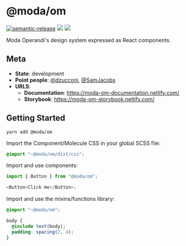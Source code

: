 # @moda/om

[![semantic-release](https://img.shields.io/badge/%20%20%F0%9F%93%A6%F0%9F%9A%80-semantic--release-e10079.svg)](https://github.com/semantic-release/semantic-release) [![](https://img.shields.io/npm/v/@moda/om/latest.svg)](https://www.npmjs.com/package/@moda/om) [![](https://img.shields.io/circleci/build/gh/ModaOperandi/om/master)](https://circleci.com/gh/ModaOperandi/om)

Moda Operandi's design system expressed as React components.

## Meta

- **State**: development
- **Point people**: [@dzucconi](https://github.com/dzucconi), [@SamJacobs](https://github.com/SamJacobs)
- **URLS**:
  - **Documentation**: https://moda-om-documentation.netlify.com/
  - **Storybook**: https://moda-om-storybook.netlify.com/

## Getting Started

```
yarn add @moda/om
```

Import the Component/Molecule CSS in your global SCSS file:

```scss
@import "~@moda/om/dist/css";
```

Import and use components:

```typescript
import { Button } from "@moda/om";

<Button>Click me</Button>;
```

Import and use the mixins/functions library:

```scss
@import "~@moda/om";

body {
  @include text(body);
  padding: spacing(2, 4);
}
```
